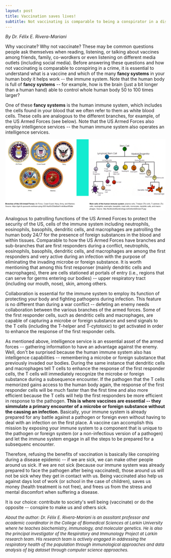 ```yaml
---
layout: post
title: Vaccination saves lives!
subtitle: Not vaccinating is comparable to being a conspirator in a disease epidemic
---
```


*By Dr. Félix E. Rivera-Mariani*

Why vaccinate? Why not vaccinate? These may be common questions people ask themselves when reading, listening, or talking about vaccines among friends, family, co-wordkers or even listening on different media outlets (including social media). Before answering these questions and how not vaccinating is comparable to conspiring in a crime, it is essential to understand what is a vaccine and which of the many **fancy systems** in your human body it helps work -- the immune system. Note that the human body is full of **fancy systems** -- for example, how is the brain (just a bit longer than a human hand) able to control whole human body 50 to 100 times larger? 

One of these **fancy systems** is the human immune system, which includes the cells found in your blood that we often refer to them as white blood cells. These cells are analogous to the different branches, for example, of the US Armed Forces (see below). Note that the US Armed Forces also employ intelligence services -- the human immune system also operates an intelligence services. 

<img src="/img/armed-forces-immune-system.jpg" alt="The Human Immune system army" class="inline"/>

Analogous to patrolling functions of the US Armed Forces to protect the security of the US, cells of the immune system including neutrophils, eosinophils, basophils, dendritic cells, and macrophages are patrolling the human body 24/7 for the presence of foreign substances in the blood and within tissues. Comparable to how the US Armed Forces have branches and sub-branches that are first responders during a conflict, neutrophils, eosinophils, basophils, dendritic cells, and macrophages are among the first responders and very active during an infection with the purpose of eliminating the invading microbe or foreign substance. It is worth mentioning that among this first responser (mainly dendritic cells and macrophages), there are cells stationed at portals of entry (i.e., regions that can serve for germs entering our bodies) -- upper respiratory tract (including our mouth, nose), skin, among others. 

Collaboration is essential for the immune system to employ its function of protecting your body and fighting pathogens during infection. This feature is no different than during a war conflict -- defeting an enemy needs collaboration between the various branches of the armed forces. Some of the first responder cells, such as dendritic cells and macrophages, are capable of capturing a microbe or foreign substance and send signals to the T cells (including the T-helper and T-cytotoxic) to get activated in order to enhance the response of the first responder cells.

As mentioned above, intelligence service is an essential asset of the armed forces -- gathering information to have an advantage against the enemy. Well, don't be surprised because the human immune system also has intelligence capabilities -- remembering a microbe or foreign substance that previously invaded our bodies. During the same instance that dendritic cells and macrophages tell T cells to enhance the response of the first responder cells, the T cells will immediately recognize the microbe or foreign substance during a subsequence encounter. If the pathogen that the T cells memorized gains access to the human body again, the response of the first responder cells will be much faster than the first time and also more efficient because the T cells will help the first responders be more efficient in response to the pathogen. **This is where vaccines are essential -- they simmulate a primary encounter of a microbe or foreign substance without the causing an infection.** Basically, your immune system is already prepared for any battle against a pathogen or foreign even without having to deal with an infection on the first place. A vaccine can accomplish this mission by exposing your immune system to a component that is unique to the pathogen or foreign system (or a non-infectious version of a pathogen) and let the immune system engage in all the steps to be prepared for a subsequenc encounter. 

Therefore, refusing the benefits of vaccination is basically like conspiring during a disease epidemic -- if we are sick, we can make other people around us sick. If we are not sick (because our immune system was already prepared to face the pathogen after being vaccinated), those around us will not be sick whey they get in contact with us. Being vaccinated also help us against days lost of work (or school in the case of children), saves us money (health treatment is not free), and frees us from the stress and mental discomfort when suffering a disease. 

It is our choice: contribute to society's well being (vaccinate) or do the opposite -- conspire to make us and others sick.


<font size="2"><i>About the author: Dr. Félix E. Rivera-Mariani is an asssitant professor and academic coordinator in the College of Biomedical Sciences at Larkin University where he teaches biochemistry, immunology, and molecular genetics. He is also the principal investigator of the Respiratory and Immunology Project at Larkin research team. His research team is actively engaged in addressing the respiratory health of the population through immunological approaches and data analysis of big dataset through computer science approaches.</i></font>
